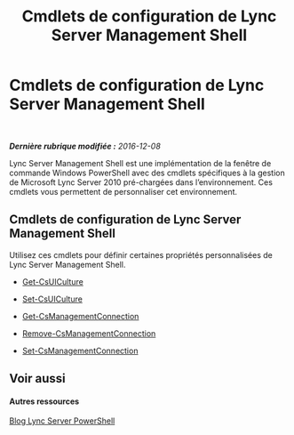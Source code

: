 ﻿---
title: Cmdlets de configuration de Lync Server Management Shell
TOCTitle: Cmdlets de configuration de Lync Server Management Shell
ms:assetid: fffc154b-24ef-457d-9b70-2b7b700f503a
ms:mtpsurl: https://technet.microsoft.com/fr-fr/library/Gg415684(v=OCS.15)
ms:contentKeyID: 49299471
ms.date: 12/10/2016
mtps_version: v=OCS.15
ms.translationtype: HT
---

# Cmdlets de configuration de Lync Server Management Shell

 

_**Dernière rubrique modifiée :** 2016-12-08_

Lync Server Management Shell est une implémentation de la fenêtre de commande Windows PowerShell avec des cmdlets spécifiques à la gestion de Microsoft Lync Server 2010 pré-chargées dans l’environnement. Ces cmdlets vous permettent de personnaliser cet environnement.

## Cmdlets de configuration de Lync Server Management Shell

Utilisez ces cmdlets pour définir certaines propriétés personnalisées de Lync Server Management Shell.

  -   
    [Get-CsUICulture](get-csuiculture.md)

  -   
    [Set-CsUICulture](set-csuiculture.md)

  -   
    [Get-CsManagementConnection](get-csmanagementconnection.md)

  -   
    [Remove-CsManagementConnection](remove-csmanagementconnection.md)

  -   
    [Set-CsManagementConnection](set-csmanagementconnection.md)

## Voir aussi

#### Autres ressources

[Blog Lync Server PowerShell](http://go.microsoft.com/fwlink/?linkid=203150%26clcid=0x40c)


